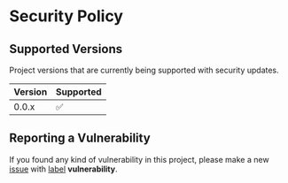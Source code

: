 # Security Policy

## Supported Versions

Project versions that are currently being supported with security updates.

| Version | Supported          |
| ------- | ------------------ |
| 0.0.x   | :white_check_mark: |

## Reporting a Vulnerability

If you found any kind of vulnerability in this project, please make a new [issue](https://github.com/ezralazuardy/pokemon/issues) with [label](https://github.com/ezralazuardy/pokemon/labels) **vulnerability**.
